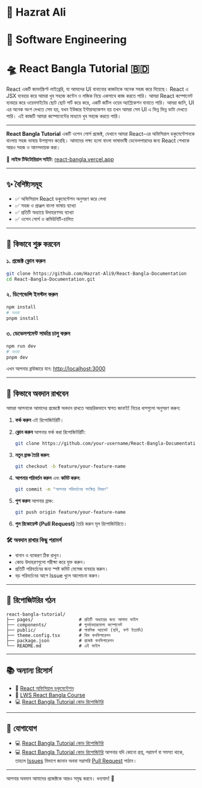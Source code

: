 # 🚀 Hazrat Ali

# 🚁 Software Engineering

# 🛸 React Bangla Tutorial 🇧🇩

React একটি জাভাস্ক্রিপ্ট লাইব্রেরি, যা আমাদের UI বানানোর কাজটাকে অনেক সহজ করে দিয়েছে। React এ JSX ব্যবহার করে আমরা খুব সহজে কন্টেন ও লজিক নিয়ে একসাথে কাজ করতে পারি। আমরা React কম্পোনেন্ট ব্যবহার করে ওয়েবসাইটের ছোট ছোট পার্ট করে করে, একটি জটিল ওয়েব অ্যাপ্লিকেশন বানাতে পারি। আমরা জানি, UI এর অনেক অংশ দেখতে সেম হয়, যখন ইউজার ইন্টারঅ্যাকশন হয় তখন আমরা সেম UI এ ভিন্ন ভিন্ন ডাটা দেখতে পারি। এই কাজটি আমরা কম্পোনেন্টের মাধ্যমে খুব সহজে করতে পারি।

---

**React Bangla Tutorial** একটি ওপেন সোর্স প্রজেক্ট, যেখানে আমরা React-এর অফিসিয়াল ডকুমেন্টেশনকে বাংলায় সহজ ভাষায় উপস্থাপন করেছি। আমাদের লক্ষ্য হলো বাংলা ভাষাভাষী ডেভেলপারদের জন্য React শেখাকে আরও সহজ ও আনন্দদায়ক করা।

📘 **লাইভ টিউটোরিয়াল সাইট:** [react-bangla.vercel.app](https://)

<hr/>

## ✨ বৈশিষ্ট্যসমূহ

- ✅ অফিসিয়াল React ডকুমেন্টেশন অনুসরণ করে লেখা
- ✅ সহজ ও প্রাঞ্জল বাংলা ভাষায় ব্যাখ্যা
- ✅ প্রতিটি অধ্যায়ে উদাহরণসহ ব্যাখ্যা
- ✅ ওপেন সোর্স ও কমিউনিটি-চালিত

<hr/>

## 🚀 কিভাবে শুরু করবেন

### ১. প্রজেক্ট ক্লোন করুন

```bash
git clone https://github.com/Hazrat-Ali9/React-Bangla-Documentation
cd React-Bangla-Documentation.git
```

### ২. ডিপেন্ডেন্সি ইনস্টল করুন

```bash
npm install
# অথবা
pnpm install
```

### ৩. ডেভেলপমেন্ট সার্ভার চালু করুন

```bash
npm run dev
# অথবা
pnpm dev
```

এখন আপনার ব্রাউজারে যান: [http://localhost:3000](http://localhost:3000/)

---

## 🤝 কিভাবে অবদান রাখবেন

আমরা আপনাকে আমাদের প্রজেক্টে অবদান রাখতে আন্তরিকভাবে স্বাগত জানাই! নিচের ধাপগুলো অনুসরণ করুন:

1. **ফর্ক করুন** এই রিপোজিটরিটি।
2. **ক্লোন করুন** আপনার ফর্ক করা রিপোজিটরিটি:

   ```bash
   git clone https://github.com/your-username/React-Bangla-Documentation.git
   ```

3. **নতুন ব্রাঞ্চ তৈরি করুন**:

   ```bash
   git checkout -b feature/your-feature-name
   ```

4. **আপনার পরিবর্তন করুন** এবং **কমিট করুন**:

   ```bash
   git commit -m "আপনার পরিবর্তনের সংক্ষিপ্ত বিবরণ"
   ```

5. **পুশ করুন** আপনার ব্রাঞ্চ:

   ```bash
   git push origin feature/your-feature-name
   ```

6. **পুল রিকোয়েস্ট (Pull Request)** তৈরি করুন মূল রিপোজিটরিতে।

### 🛠️ অবদান রাখার কিছু পরামর্শ

- বানান ও ব্যাকরণ ঠিক রাখুন।
- কোড উদাহরণগুলো পরীক্ষা করে যুক্ত করুন।
- প্রতিটি পরিবর্তনের জন্য স্পষ্ট কমিট মেসেজ ব্যবহার করুন।
- বড় পরিবর্তনের আগে Issue খুলে আলোচনা করুন।

<hr/>

## 📂 রিপোজিটরির গঠন

```
react-bangla-tutorial/
├── pages/                 # প্রতিটি অধ্যায়ের জন্য আলাদা ফাইল
├── components/            # পুনর্ব্যবহারযোগ্য কম্পোনেন্ট
├── public/                # পাবলিক অ্যাসেট (ছবি, ফন্ট ইত্যাদি)
├── theme.config.tsx       # থিম কনফিগারেশন
├── package.json           # প্রজেক্ট কনফিগারেশন
└── README.md              # এই ফাইল
```

---

## 📚 অন্যান্য রিসোর্স

- 📘 [React অফিসিয়াল ডকুমেন্টেশন](https://react.dev/)
- 🎥 [LWS React Bangla Course](https://learnwithsumit.com/rnext)
- 💻 [React Bangla Tutorial কোড রিপোজিটরি](https://github.com/Hazrat-Ali9/React-Bangla-Documentation)

<hr/>

## 📢 যোগাযোগ

- 💻 [React Bangla Tutorial কোড রিপোজিটরি](https://https://github.com/Hazrat-Ali9/React-Bangla-Documentation)
- 💻 [React Bangla Tutorial কোড রিপোজিটরি](https://https://github.com/Hazrat-Ali9/React-Bangla-Documentation)
আপনার যদি কোনো প্রশ্ন, পরামর্শ বা সমস্যা থাকে, তাহলে [Issues](https://github.com/Hazrat-Ali9/React-Bangla-Documentation/issues) বিভাগে জানান অথবা সরাসরি [Pull Request](https://github.com/Hazrat-Ali9/React-Bangla-Documentation) পাঠান।

<hr/>

আপনার অবদান আমাদের প্রজেক্টকে আরও সমৃদ্ধ করবে। ধন্যবাদ! 💙
